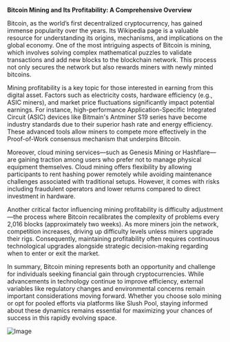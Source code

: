 **Bitcoin Mining and Its Profitability: A Comprehensive Overview**

Bitcoin, as the world’s first decentralized cryptocurrency, has gained immense popularity over the years. Its Wikipedia page is a valuable resource for understanding its origins, mechanisms, and implications on the global economy. One of the most intriguing aspects of Bitcoin is mining, which involves solving complex mathematical puzzles to validate transactions and add new blocks to the blockchain network. This process not only secures the network but also rewards miners with newly minted bitcoins.

Mining profitability is a key topic for those interested in earning from this digital asset. Factors such as electricity costs, hardware efficiency (e.g., ASIC miners), and market price fluctuations significantly impact potential earnings. For instance, high-performance Application-Specific Integrated Circuit (ASIC) devices like Bitmain's Antminer S19 series have become industry standards due to their superior hash rate and energy efficiency. These advanced tools allow miners to compete more effectively in the Proof-of-Work consensus mechanism that underpins Bitcoin.

Moreover, cloud mining services—such as Genesis Mining or Hashflare—are gaining traction among users who prefer not to manage physical equipment themselves. Cloud mining offers flexibility by allowing participants to rent hashing power remotely while avoiding maintenance challenges associated with traditional setups. However, it comes with risks including fraudulent operators and lower returns compared to direct investment in hardware.

Another critical factor influencing mining profitability is difficulty adjustment—the process where Bitcoin recalibrates the complexity of problems every 2,016 blocks (approximately two weeks). As more miners join the network, competition increases, driving up difficulty levels unless miners upgrade their rigs. Consequently, maintaining profitability often requires continuous technological upgrades alongside strategic decision-making regarding when to enter or exit the market.

In summary, Bitcoin mining represents both an opportunity and challenge for individuals seeking financial gain through cryptocurrencies. While advancements in technology continue to improve efficiency, external variables like regulatory changes and environmental concerns remain important considerations moving forward. Whether you choose solo mining or opt for pooled efforts via platforms like Slush Pool, staying informed about these dynamics remains essential for maximizing your chances of success in this rapidly evolving space.

![Image](https://github.com/user-attachments/assets/b8266eee-691e-4ee1-99ef-bfa10d234fd4)
